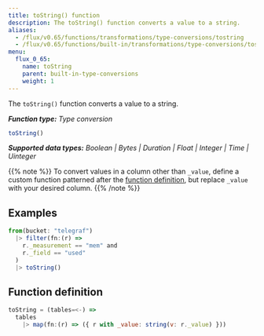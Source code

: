 ```yaml
---
title: toString() function
description: The toString() function converts a value to a string.
aliases:
  - /flux/v0.65/functions/transformations/type-conversions/tostring
  - /flux/v0.65/functions/built-in/transformations/type-conversions/tostring/
menu:
  flux_0_65:
    name: toString
    parent: built-in-type-conversions
    weight: 1
---
```


The `toString()` function converts a value to a string.

_**Function type:** Type conversion_  

```js
toString()
```

_**Supported data types:** Boolean | Bytes | Duration | Float | Integer | Time | Uinteger_

{{% note %}}
To convert values in a column other than `_value`, define a custom function
patterned after the [function definition](#function-definition),
but replace `_value` with your desired column.
{{% /note %}}

## Examples
```js
from(bucket: "telegraf")
  |> filter(fn:(r) =>
    r._measurement == "mem" and
    r._field == "used"
  )
  |> toString()
```

## Function definition
```js
toString = (tables=<-) =>
  tables
    |> map(fn:(r) => ({ r with _value: string(v: r._value) }))
```
